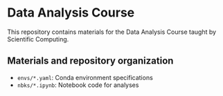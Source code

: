 # Data Analysis Course

This repository contains materials for the Data Analysis Course taught by Scientific Computing.

## Materials and repository organization

- `envs/*.yaml`: Conda environment specifications  
- `nbks/*.ipynb`: Notebook code for analyses